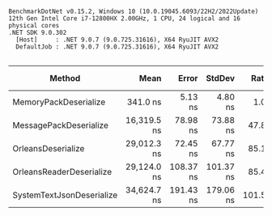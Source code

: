 ```

BenchmarkDotNet v0.15.2, Windows 10 (10.0.19045.6093/22H2/2022Update)
12th Gen Intel Core i7-12800HX 2.00GHz, 1 CPU, 24 logical and 16 physical cores
.NET SDK 9.0.302
  [Host]     : .NET 9.0.7 (9.0.725.31616), X64 RyuJIT AVX2
  DefaultJob : .NET 9.0.7 (9.0.725.31616), X64 RyuJIT AVX2


```
| Method                    | Mean        | Error     | StdDev    | Ratio  | RatioSD | Gen0   | Gen1   | Allocated | Alloc Ratio |
|-------------------------- |------------:|----------:|----------:|-------:|--------:|-------:|-------:|----------:|------------:|
| MemoryPackDeserialize     |    341.0 ns |   5.13 ns |   4.80 ns |   1.00 |    0.02 | 0.9165 |      - |  11.74 KB |        1.00 |
| MessagePackDeserialize    | 16,319.5 ns |  78.98 ns |  73.88 ns |  47.87 |    0.68 | 0.9155 |      - |  11.74 KB |        1.00 |
| OrleansDeserialize        | 29,012.3 ns |  72.45 ns |  67.77 ns |  85.11 |    1.17 | 0.9155 |      - |  11.74 KB |        1.00 |
| OrleansReaderDeserialize  | 29,124.0 ns | 108.37 ns | 101.37 ns |  85.44 |    1.19 | 0.9155 |      - |  11.74 KB |        1.00 |
| SystemTextJsonDeserialize | 34,624.7 ns | 191.43 ns | 179.06 ns | 101.57 |    1.47 | 5.2490 | 0.2441 |  67.65 KB |        5.76 |
